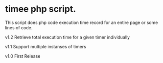 # timee php script.
This script does php code execution time record for an entire page or some lines of code.

v1.2
Retrieve total execution time for a given timer individually

v1.1
Support multiple instanses of timers



v1.0
First Release
